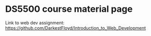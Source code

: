 # DS5500 course material page

Link to web dev assignment: https://github.com/DarkestFloyd/Introduction_to_Web_Development
